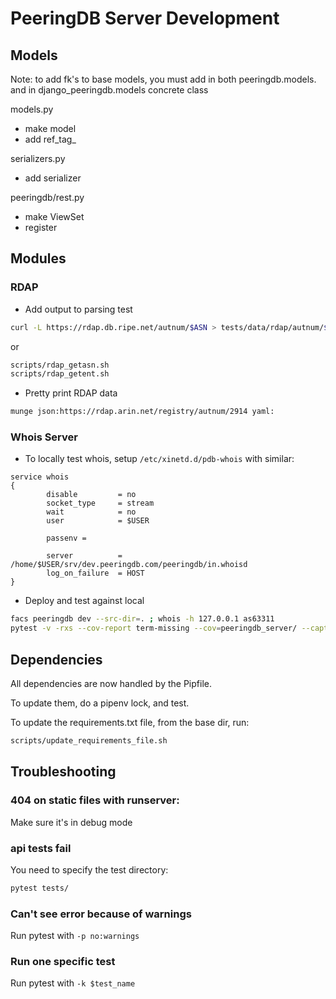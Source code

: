 
# PeeringDB Server Development

## Models

Note: to add fk's to base models, you must add in both peeringdb.models. and in django_peeringdb.models concrete class

models.py
  - make model
  - add ref_tag_

serializers.py
  - add serializer

peeringdb/rest.py
  - make ViewSet
  - register

## Modules

### RDAP

- Add output to parsing test

```sh
curl -L https://rdap.db.ripe.net/autnum/$ASN > tests/data/rdap/autnum/$ASN.input
```

or
```sh
scripts/rdap_getasn.sh
scripts/rdap_getent.sh
```

- Pretty print RDAP data

```sh
munge json:https://rdap.arin.net/registry/autnum/2914 yaml:
```


### Whois Server

- To locally test whois, setup `/etc/xinetd.d/pdb-whois` with similar:

```
service whois
{
        disable         = no
        socket_type     = stream
        wait            = no
        user            = $USER

        passenv =

        server          = /home/$USER/srv/dev.peeringdb.com/peeringdb/in.whoisd
        log_on_failure  = HOST
}

```

- Deploy and test against local

```sh
facs peeringdb dev --src-dir=. ; whois -h 127.0.0.1 as63311
pytest -v -rxs --cov-report term-missing --cov=peeringdb_server/ --capture=sys tests/
```

## Dependencies

All dependencies are now handled by the Pipfile.

To update them, do a pipenv lock, and test.

To update the requirements.txt file, from the base dir, run:

```sh
scripts/update_requirements_file.sh
```


## Troubleshooting

### 404 on static files with runserver:

Make sure it's in debug mode

### api tests fail

You need to specify the test directory:

```sh
pytest tests/
```

### Can't see error because of warnings

Run pytest with `-p no:warnings`

### Run one specific test

Run pytest with `-k $test_name`
